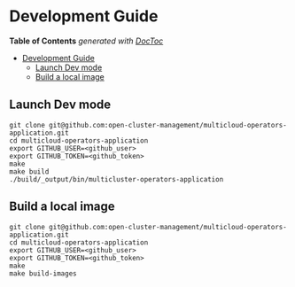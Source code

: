 # Development Guide

<!-- START doctoc generated TOC please keep comment here to allow auto update -->
<!-- DON'T EDIT THIS SECTION, INSTEAD RE-RUN doctoc TO UPDATE -->
**Table of Contents**  *generated with [DocToc](https://github.com/thlorenz/doctoc)*

- [Development Guide](#development-guide)
    - [Launch Dev mode](#launch-dev-mode)
    - [Build a local image](#build-a-local-image)

<!-- END doctoc generated TOC please keep comment here to allow auto update -->

## Launch Dev mode

```shell
git clone git@github.com:open-cluster-management/multicloud-operators-application.git
cd multicloud-operators-application
export GITHUB_USER=<github_user>
export GITHUB_TOKEN=<github_token>
make
make build
./build/_output/bin/multicluster-operators-application
```

## Build a local image

```shell
git clone git@github.com:open-cluster-management/multicloud-operators-application.git
cd multicloud-operators-application
export GITHUB_USER=<github_user>
export GITHUB_TOKEN=<github_token>
make
make build-images
```
